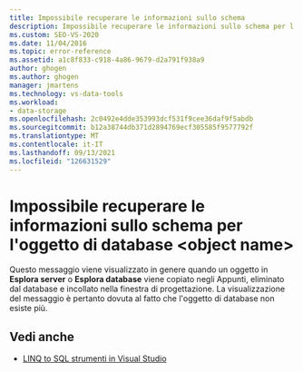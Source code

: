 ```yaml
---
title: Impossibile recuperare le informazioni sullo schema
description: Impossibile recuperare le informazioni sullo schema per l'oggetto di database. Visualizzare informazioni su questo Visual Studio Object Relational Designer (O/R Designer).
ms.custom: SEO-VS-2020
ms.date: 11/04/2016
ms.topic: error-reference
ms.assetid: a1c8f833-c918-4a86-9679-d2a791f938a9
author: ghogen
ms.author: ghogen
manager: jmartens
ms.technology: vs-data-tools
ms.workload:
- data-storage
ms.openlocfilehash: 2c0492e4dde353993dcf531f9cee36daf9f5abdb
ms.sourcegitcommit: b12a38744db371d2894769ecf305585f9577792f
ms.translationtype: MT
ms.contentlocale: it-IT
ms.lasthandoff: 09/13/2021
ms.locfileid: "126631529"
---
```

# <a name="could-not-retrieve-schema-information-for-database-object-object-name"></a>Impossibile recuperare le informazioni sullo schema per l'oggetto di database \<object name>

Questo messaggio viene visualizzato in genere quando un oggetto in **Esplora server** o **Esplora database** viene copiato negli Appunti, eliminato dal database e incollato nella finestra di progettazione. La visualizzazione del messaggio è pertanto dovuta al fatto che l'oggetto di database non esiste più.

## <a name="see-also"></a>Vedi anche

- [LINQ to SQL strumenti in Visual Studio](../data-tools/linq-to-sql-tools-in-visual-studio2.md)
